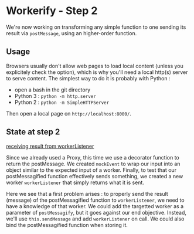 # Workerify - Step 2

We're now working on transforming any simple function to one sending its result via ``postMessage``, using an higher-order function.

## Usage

Browsers usually don't allow web pages to load local content (unless you explicitely check the option), which is why you'll need a local http(s) server to serve content. The simplest way to do it is probably with Python :
- open a bash in the git directory
- Python 3 : ``python -m http.server``
- Python 2 : ``python -m SimpleHTTPServer``

Then open a local page on ``http://localhost:8000/``.

## State at step 2

[receiving result from workerListener](images/simpleworker.png)

 Since we already used a Proxy, this time we use a decorator function to return the postMessage. We created ``mockEvent`` to wrap our input into an object similar to the expected input of a worker. Finally, to test that our postMessagified function effectively sends something, we created a new worker ``workerListener`` that simply returns what it is sent.

 Here we see that a first problem arises : to properly send the result (message) of the postMessagified function to ``workerListener``, we need to have a knowledge of that worker. We could add the targetted worker as a parameter of ``postMessagify``, but it goes against our end objective. Instead, we'll use ``this.sendMessage`` and add ``workerListener`` on call. We could also bind the postMessagified function when storing it.